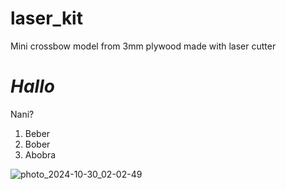 # laser_kit
Mini crossbow model from 3mm plywood made with laser cutter
# *Hallo*
Nani?
1) Beber
2) Bober
3) Abobra

![photo_2024-10-30_02-02-49](https://github.com/user-attachments/assets/5a248890-2209-43c8-a936-e1567e5e414e)
